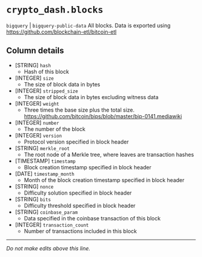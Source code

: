 # `crypto_dash.blocks`
`bigquery` | `bigquery-public-data`
All blocks.
Data is exported using https://github.com/blockchain-etl/bitcoin-etl

## Column details
* [STRING]    `hash`
  - Hash of this block
* [INTEGER]   `size`
  - The size of block data in bytes
* [INTEGER]   `stripped_size`
  - The size of block data in bytes excluding witness data
* [INTEGER]   `weight`
  - Three times the base size plus the total size. https://github.com/bitcoin/bips/blob/master/bip-0141.mediawiki
* [INTEGER]   `number`
  - The number of the block
* [INTEGER]   `version`
  - Protocol version specified in block header
* [STRING]    `merkle_root`
  - The root node of a Merkle tree, where leaves are transaction hashes
* [TIMESTAMP] `timestamp`
  - Block creation timestamp specified in block header
* [DATE]      `timestamp_month`
  - Month of the block creation timestamp specified in block header
* [STRING]    `nonce`
  - Difficulty solution specified in block header
* [STRING]    `bits`
  - Difficulty threshold specified in block header
* [STRING]    `coinbase_param`
  - Data specified in the coinbase transaction of this block
* [INTEGER]   `transaction_count`
  - Number of transactions included in this block

-------------------------------------------------------------------------------
*Do not make edits above this line.*
